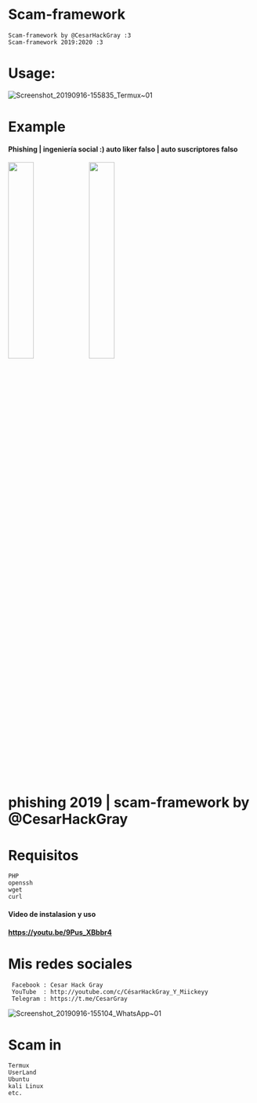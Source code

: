 # Scam-framework
    Scam-framework by @CesarHackGray :3
    Scam-framework 2019:2020 :3
    
# Usage:

![Screenshot_20190916-155835_Termux~01](https://user-images.githubusercontent.com/46208706/64996356-fa744d80-d89a-11e9-9dcc-d2675dca4032.jpg)

 # Example
 #### Phishing | ingeniería social :) auto liker falso | auto suscriptores falso
<img src= "https://user-images.githubusercontent.com/46208706/64991625-72d51180-d88f-11e9-9d0a-d617edb53ae7.jpg" width="32%"></img> <img src="https://user-images.githubusercontent.com/46208706/64994433-e0843c00-d895-11e9-9461-039d7219eef0.jpg" width="32%"></img>
# phishing 2019 | scam-framework by @CesarHackGray


# Requisitos

    PHP
    openssh
    wget
    curl
#### Video de instalasion y uso
#### https://youtu.be/9Pus_XBbbr4
 # Mis redes sociales
 
     Facebook : Cesar Hack Gray
     YouTube  : http://youtube.com/c/CésarHackGray_Y_Miickeyy
     Telegram : https://t.me/CesarGray


![Screenshot_20190916-155104_WhatsApp~01](https://user-images.githubusercontent.com/46208706/64996071-27743080-d89a-11e9-8ee2-e6c51825d1f7.jpg)

# Scam in
   
    Termux
    UserLand
    Ubuntu 
    kali Linux
    etc. 
